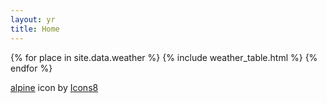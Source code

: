 ```yaml
---
layout: yr
title: Home
---
```


{% for place in site.data.weather %}
{% include weather_table.html %}
{% endfor %}

<a target="_blank" href="https://icons8.com/icon/6vvNkta8tr68/alps">alpine</a> icon by <a target="_blank" href="https://icons8.com">Icons8</a>
